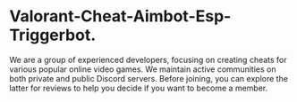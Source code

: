 # Valorant-Cheat-Aimbot-Esp-Triggerbot.
We are a group of experienced developers, focusing on creating cheats for various popular online video games. We maintain active communities on both private and public Discord servers. Before joining, you can explore the latter for reviews to help you decide if you want to become a member.
